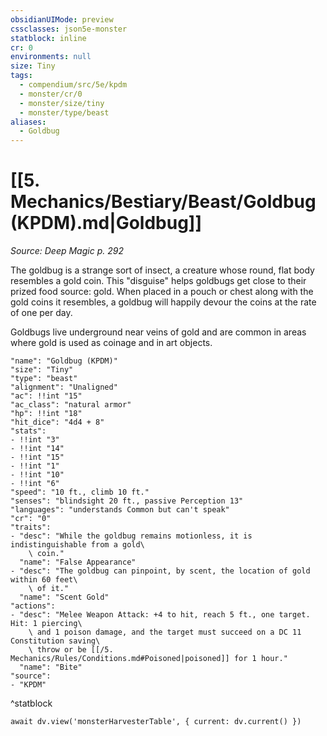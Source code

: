 ```yaml
---
obsidianUIMode: preview
cssclasses: json5e-monster
statblock: inline
cr: 0
environments: null
size: Tiny
tags:
  - compendium/src/5e/kpdm
  - monster/cr/0
  - monster/size/tiny
  - monster/type/beast
aliases:
  - Goldbug
---
```

# [[5. Mechanics/Bestiary/Beast/Goldbug (KPDM).md|Goldbug]]
*Source: Deep Magic p. 292*

The goldbug is a strange sort of insect, a creature whose round, flat body resembles a gold coin. This "disguise" helps goldbugs get close to their prized food source: gold. When placed in a pouch or chest along with the gold coins it resembles, a goldbug will happily devour the coins at the rate of one per day.

Goldbugs live underground near veins of gold and are common in areas where gold is used as coinage and in art objects.

```statblock
"name": "Goldbug (KPDM)"
"size": "Tiny"
"type": "beast"
"alignment": "Unaligned"
"ac": !!int "15"
"ac_class": "natural armor"
"hp": !!int "18"
"hit_dice": "4d4 + 8"
"stats":
- !!int "3"
- !!int "14"
- !!int "15"
- !!int "1"
- !!int "10"
- !!int "6"
"speed": "10 ft., climb 10 ft."
"senses": "blindsight 20 ft., passive Perception 13"
"languages": "understands Common but can't speak"
"cr": "0"
"traits":
- "desc": "While the goldbug remains motionless, it is indistinguishable from a gold\
    \ coin."
  "name": "False Appearance"
- "desc": "The goldbug can pinpoint, by scent, the location of gold within 60 feet\
    \ of it."
  "name": "Scent Gold"
"actions":
- "desc": "Melee Weapon Attack: +4 to hit, reach 5 ft., one target. Hit: 1 piercing\
    \ and 1 poison damage, and the target must succeed on a DC 11 Constitution saving\
    \ throw or be [[/5. Mechanics/Rules/Conditions.md#Poisoned|poisoned]] for 1 hour."
  "name": "Bite"
"source":
- "KPDM"
```
^statblock

```dataviewjs
await dv.view('monsterHarvesterTable', { current: dv.current() })
```
